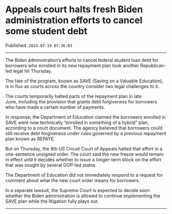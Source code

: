 # Appeals court halts fresh Biden administration efforts to cancel some student debt

Published :`2024-07-19 07:36:03`

---

The Biden administration’s efforts to cancel federal student loan debt for borrowers who enrolled in its new repayment plan took another Republican-led legal hit Thursday.

The fate of the program, known as SAVE (Saving on a Valuable Education), is in flux as courts across the country consider two legal challenges to it.

The courts temporarily halted parts of the repayment plan in late June, including the provision that grants debt forgiveness for borrowers who have made a certain number of payments.

In response, the Department of Education claimed the borrowers enrolled in SAVE were now technically “enrolled in something of a hybrid” plan, according to a court document. The agency believed that borrowers could still receive debt forgiveness under rules governed by a previous repayment plan known as REPAYE.

But on Thursday, the 8th US Circuit Court of Appeals halted that effort in a one-sentence unsigned order. The court said the new freeze would remain in effect until it decides whether to issue a longer-term block on the effort that was sought by several GOP-led states.

The Department of Education did not immediately respond to a request for comment about what the new court order means for borrowers.

In a separate lawsuit, the Supreme Court is expected to decide soon whether the Biden administration is allowed to continue implementing the SAVE plan while the litigation fully plays out.

---

